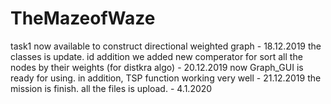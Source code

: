 # TheMazeofWaze
task1
now available to construct directional weighted graph - 18.12.2019
the classes is update. id addition we added new comperator for sort all the nodes by their weights (for distkra algo) - 20.12.2019
now Graph_GUI is ready for using. in addition, TSP function working very well - 21.12.2019
the mission is finish. all the files is upload. - 4.1.2020
